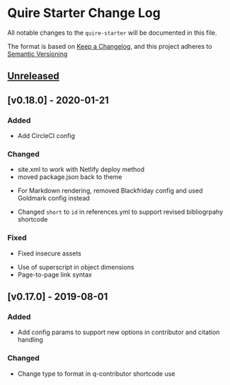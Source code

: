 # Quire Starter Change Log

All notable changes to the `quire-starter` will be documented in this file. 

The format is based on [Keep a Changelog](https://keepachangelog.com/en/1.0.0/), 
and this project adheres to [Semantic Versioning](https://semver.org/spec/v2.0.0.html)

## [Unreleased]

## [v0.18.0] - 2020-01-21 
### Added
+ Add CircleCI config

### Changed
+ site.xml to work with Netlify deploy method
+ moved package.json back to theme 
- For Markdown rendering, removed Blackfriday config and used Goldmark config instead
* Changed `short` to `id` in references.yml to support revised bibliogrpahy shortcode

### Fixed
+ Fixed insecure assets
* Use of superscript in object dimensions
* Page-to-page link syntax

## [v0.17.0] - 2019-08-01
### Added
+ Add config params to support new options in contributor and citation handling

### Changed
+ Change type to format in q-contributor shortcode use

[Unreleased]: https://github.com/gettypubs/quire-starter/compare/v0.18.0...HEAD
[0.18.0]: https://github.com/gettypubs/quire-starter/compare/v0.17.0...v0.18.0
[0.17.0]: https://github.com/gettypubs/quire-starter/releases/tag/v0.17.0
